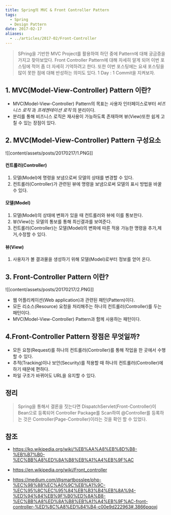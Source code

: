 ```yaml
---
title: Spring의 MVC & Front Controller Pattern
tags:
  - Spring
  - Design Pattern
date: 2017-02-17
aliases: 
  - ../articles/2017-02/Front-Controller
---
```


> SPring을 기반한 MVC Project를 활용하여 하던 중에 Pattern에 대해 궁금증을 가지고 찾아보았다. Front Controller Pattern에 대해 자세히 알게 되어 이번 포스팅에 적어 좀 더 자세히 기억하려고 한다. 또한 이번 포스팅에는 요새 포스팅을 많이 못한 점에 대해 반성하는 의미도 있다. 1 Day : 1 Commit을 지켜보자.

## 1. MVC(Model-View-Controller) Pattern 이란?
- MVC(Model-View-Controller) Pattern의 목표는 사용자 인터페이스로부터 *비즈니스 로직* 과 *프레젠테이션 로직* 의 분리이다.
- 분리를 통해 비즈니스 로직은 재사용이 가능하도록 존재하며 뷰(View)또한 쉽게 고칠 수 있는 장점이 있다.

## 2. MVC(Model-View-Controller) Pattern 구성요소

![[content/assets/posts/20170217/1.PNG]]

#### 컨트롤러(Controller)
  1. 모델(Model)에 명령을 보냄으로써 모델의 상태를 변경할 수 있다.
  2. 컨트롤러(Controller)가 관련된 뷰에 명령을 보냄으로써 모델의 표시 방법을 바꿀 수 있다.

#### 모델(Model)
  1. 모델(Model)의 상태에 변화가 있을 때 컨트롤러와 뷰에 이를 통보한다.
  2. 뷰(View)는 모델의 통보를 통해 최신결과를 보여준다.
  3. 컨트롤러(Controller)는 모델(Model)의 변화에 따른 적용 가능한 명령을 추가,제거,수정할 수 있다.

#### 뷰(View)
  1. 사용자가 볼 결과물을 생성하기 위해 모델(Model)로부터 정보를 얻어 온다.

## 3. Front-Controller Pattern 이란?

![[content/assets/posts/20170217/2.PNG]]

- 웹 어플리케이션(Web application)과 관련된 패턴(Pattern)이다.
- 모든 리소스(Resource) 요청을 처리해주는 하나의 컨트롤러(Controller)를 두는 패턴이다.
- MVC(Model-View-Controller) Pattern과 함께 사용하는 패턴이다.


## 4.Front-Controller Pattern 장점은 무엇일까?
- 모든 요청(Request)를 하나의 컨트롤러(Controller)를 통해 작업을 한 곳에서 수행할 수 있다.
- 추적(Tracking)이나 보안(Security)를 적용할 때 하나의 컨트롤러(Controller)에 하기 때문에 편하다.
- 파일 구조가 바뀌어도 URL을 유지할 수 있다.


## 정리

> Spring을 통해서 결론을 짓는다면 DispatchServlet(Front-Controller)이 Bean으로 등록되어 Controller Package를 Scan하여 @Controller를 등록하는 것은 Controller(Page-Controller)이라는 것을 확인 할 수 있었다.

## 참조

- <https://ko.wikipedia.org/wiki/%EB%AA%A8%EB%8D%B8-%EB%B7%B0-%EC%BB%A8%ED%8A%B8%EB%A1%A4%EB%9F%AC>
- <https://en.wikipedia.org/wiki/Front_controller>

-  <https://medium.com/@smartbosslee/php-%EC%98%88%EC%A0%9C%EB%A1%9C-%EC%95%8C%EC%95%84%EB%B3%B4%EB%8A%94-%ED%94%84%EB%9F%B0%ED%8A%B8-%EC%BB%A8%ED%8A%B8%EB%A1%A4%EB%9F%AC-front-controller-%ED%8C%A8%ED%84%B4-c00e9d222963#.3866pqoxj>
